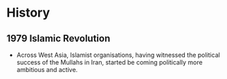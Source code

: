 # History
## 1979 Islamic Revolution
- Across West Asia, Islamist organisations, having witnessed the political success of the Mullahs in Iran, started be­ coming politically more ambitious and active.